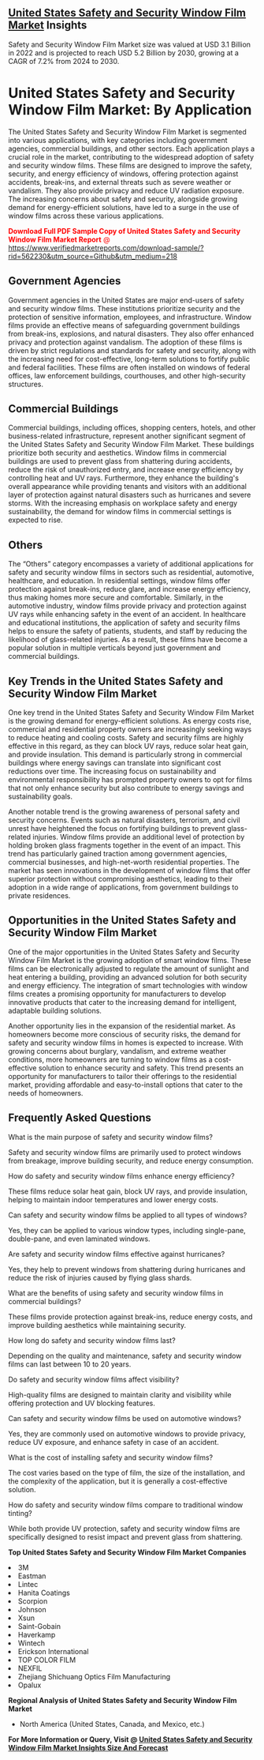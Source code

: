 <h2><a href="https://www.verifiedmarketreports.com/download-sample/?rid=562230&amp;utm_source=Github&amp;utm_medium=218" target="_blank">United States Safety and Security Window Film Market</a> Insights</h2><p>Safety and Security Window Film Market size was valued at USD 3.1 Billion in 2022 and is projected to reach USD 5.2 Billion by 2030, growing at a CAGR of 7.2% from 2024 to 2030.</p><p><div> <h1>United States Safety and Security Window Film Market: By Application</h1> <p>The United States Safety and Security Window Film Market is segmented into various applications, with key categories including government agencies, commercial buildings, and other sectors. Each application plays a crucial role in the market, contributing to the widespread adoption of safety and security window films. These films are designed to improve the safety, security, and energy efficiency of windows, offering protection against accidents, break-ins, and external threats such as severe weather or vandalism. They also provide privacy and reduce UV radiation exposure. The increasing concerns about safety and security, alongside growing demand for energy-efficient solutions, have led to a surge in the use of window films across these various applications.</p> <p><p><span class=""><span style="color: #ff0000;"><strong>Download Full PDF Sample Copy of United States Safety and Security Window Film Market Report</strong> @ </span><a href="https://www.verifiedmarketreports.com/download-sample/?rid=562230&amp;utm_source=Github&amp;utm_medium=218" target="_blank">https://www.verifiedmarketreports.com/download-sample/?rid=562230&amp;utm_source=Github&amp;utm_medium=218</a></span></p></p> <h2>Government Agencies</h2> <p>Government agencies in the United States are major end-users of safety and security window films. These institutions prioritize security and the protection of sensitive information, employees, and infrastructure. Window films provide an effective means of safeguarding government buildings from break-ins, explosions, and natural disasters. They also offer enhanced privacy and protection against vandalism. The adoption of these films is driven by strict regulations and standards for safety and security, along with the increasing need for cost-effective, long-term solutions to fortify public and federal facilities. These films are often installed on windows of federal offices, law enforcement buildings, courthouses, and other high-security structures.</p> <h2>Commercial Buildings</h2> <p>Commercial buildings, including offices, shopping centers, hotels, and other business-related infrastructure, represent another significant segment of the United States Safety and Security Window Film Market. These buildings prioritize both security and aesthetics. Window films in commercial buildings are used to prevent glass from shattering during accidents, reduce the risk of unauthorized entry, and increase energy efficiency by controlling heat and UV rays. Furthermore, they enhance the building's overall appearance while providing tenants and visitors with an additional layer of protection against natural disasters such as hurricanes and severe storms. With the increasing emphasis on workplace safety and energy sustainability, the demand for window films in commercial settings is expected to rise.</p> <h2>Others</h2> <p>The “Others” category encompasses a variety of additional applications for safety and security window films in sectors such as residential, automotive, healthcare, and education. In residential settings, window films offer protection against break-ins, reduce glare, and increase energy efficiency, thus making homes more secure and comfortable. Similarly, in the automotive industry, window films provide privacy and protection against UV rays while enhancing safety in the event of an accident. In healthcare and educational institutions, the application of safety and security films helps to ensure the safety of patients, students, and staff by reducing the likelihood of glass-related injuries. As a result, these films have become a popular solution in multiple verticals beyond just government and commercial buildings.</p> <h2>Key Trends in the United States Safety and Security Window Film Market</h2> <p>One key trend in the United States Safety and Security Window Film Market is the growing demand for energy-efficient solutions. As energy costs rise, commercial and residential property owners are increasingly seeking ways to reduce heating and cooling costs. Safety and security films are highly effective in this regard, as they can block UV rays, reduce solar heat gain, and provide insulation. This demand is particularly strong in commercial buildings where energy savings can translate into significant cost reductions over time. The increasing focus on sustainability and environmental responsibility has prompted property owners to opt for films that not only enhance security but also contribute to energy savings and sustainability goals.</p> <p>Another notable trend is the growing awareness of personal safety and security concerns. Events such as natural disasters, terrorism, and civil unrest have heightened the focus on fortifying buildings to prevent glass-related injuries. Window films provide an additional level of protection by holding broken glass fragments together in the event of an impact. This trend has particularly gained traction among government agencies, commercial businesses, and high-net-worth residential properties. The market has seen innovations in the development of window films that offer superior protection without compromising aesthetics, leading to their adoption in a wide range of applications, from government buildings to private residences.</p> <h2>Opportunities in the United States Safety and Security Window Film Market</h2> <p>One of the major opportunities in the United States Safety and Security Window Film Market is the growing adoption of smart window films. These films can be electronically adjusted to regulate the amount of sunlight and heat entering a building, providing an advanced solution for both security and energy efficiency. The integration of smart technologies with window films creates a promising opportunity for manufacturers to develop innovative products that cater to the increasing demand for intelligent, adaptable building solutions.</p> <p>Another opportunity lies in the expansion of the residential market. As homeowners become more conscious of security risks, the demand for safety and security window films in homes is expected to increase. With growing concerns about burglary, vandalism, and extreme weather conditions, more homeowners are turning to window films as a cost-effective solution to enhance security and safety. This trend presents an opportunity for manufacturers to tailor their offerings to the residential market, providing affordable and easy-to-install options that cater to the needs of homeowners.</p> <h2>Frequently Asked Questions</h2> <p>What is the main purpose of safety and security window films?</p> <p>Safety and security window films are primarily used to protect windows from breakage, improve building security, and reduce energy consumption.</p> <p>How do safety and security window films enhance energy efficiency?</p> <p>These films reduce solar heat gain, block UV rays, and provide insulation, helping to maintain indoor temperatures and lower energy costs.</p> <p>Can safety and security window films be applied to all types of windows?</p> <p>Yes, they can be applied to various window types, including single-pane, double-pane, and even laminated windows.</p> <p>Are safety and security window films effective against hurricanes?</p> <p>Yes, they help to prevent windows from shattering during hurricanes and reduce the risk of injuries caused by flying glass shards.</p> <p>What are the benefits of using safety and security window films in commercial buildings?</p> <p>These films provide protection against break-ins, reduce energy costs, and improve building aesthetics while maintaining security.</p> <p>How long do safety and security window films last?</p> <p>Depending on the quality and maintenance, safety and security window films can last between 10 to 20 years.</p> <p>Do safety and security window films affect visibility?</p> <p>High-quality films are designed to maintain clarity and visibility while offering protection and UV blocking features.</p> <p>Can safety and security window films be used on automotive windows?</p> <p>Yes, they are commonly used on automotive windows to provide privacy, reduce UV exposure, and enhance safety in case of an accident.</p> <p>What is the cost of installing safety and security window films?</p> <p>The cost varies based on the type of film, the size of the installation, and the complexity of the application, but it is generally a cost-effective solution.</p> <p>How do safety and security window films compare to traditional window tinting?</p> <p>While both provide UV protection, safety and security window films are specifically designed to resist impact and prevent glass from shattering.</p> </div></p><p><strong>Top United States Safety and Security Window Film Market Companies</strong></p><div data-test-id=""><p><li>3M</li><li> Eastman</li><li> Lintec</li><li> Hanita Coatings</li><li> Scorpion</li><li> Johnson</li><li> Xsun</li><li> Saint-Gobain</li><li> Haverkamp</li><li> Wintech</li><li> Erickson International</li><li> TOP COLOR FILM</li><li> NEXFIL</li><li> Zhejiang Shichuang Optics Film Manufacturing</li><li> Opalux</li></p><div><strong>Regional Analysis of&nbsp;United States Safety and Security Window Film Market</strong></div><ul><li dir="ltr"><p dir="ltr">North America&nbsp;(United States, Canada, and Mexico, etc.)</p></li></ul><p><strong>For More Information or Query, Visit @&nbsp;</strong><strong><a href="https://www.verifiedmarketreports.com/product/safety-and-security-window-film-market-size-and-forecast/?utm_source=Github&amp;utm_medium=218" target="_blank">United States Safety and Security Window Film Market Insights Size And Forecast</a></strong></p></div>
